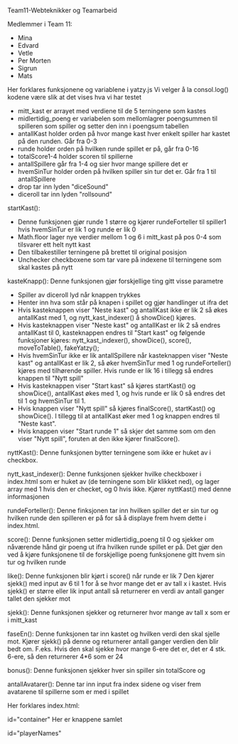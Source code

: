 Team11-Webteknikker og Teamarbeid

Medlemmer i Team 11:
- Mina
- Edvard
- Vetle
- Per Morten
- Sigrun
- Mats


Her forklares funksjonene og variablene i yatzy.js
Vi velger å la consol.log() kodene være slik at det vises hva vi har testet


- mitt_kast er arrayet med verdiene til de 5 terningene som kastes
- midlertidig_poeng er variabelen som mellomlagrer poengsummen til spilleren som spiller og setter den inn i poengsum tabellen
- antallKast holder orden på hvor mange kast hver enkelt spiller har kastet på den runden. Går fra 0-3
- runde holder orden på hvilken runde spillet er på, går fra 0-16
- totalScore1-4 holder scoren til spillerne
- antallSpillere går fra 1-4 og sier hvor mange spillere det er
- hvemSinTur holder orden på hvilken spiller sin tur det er. Går fra 1 til antallSpillere
- drop tar inn lyden "diceSound"
- diceroll tar inn lyden "rollsound"

startKast():
  - Denne funksjonen gjør runde 1 større og kjører rundeForteller til spiller1 hvis hvemSinTur er lik 1 og runde er lik 0
  - Math.floor lager nye verdier mellom 1 og 6 i mitt_kast på pos 0-4 som tilsvarer ett helt nytt kast
  - Den tilbakestiller terningene på brettet til original posisjon
  - Unchecker checkboxene som tar vare på indexene til terningene som skal kastes på nytt


kasteKnapp():
  Denne funksjonen gjør forskjellige ting gitt visse parametre
  - Spiller av diceroll lyd når knappen trykkes
  - Henter inn hva som står på knapen i spillet og gjør handlinger ut ifra det
  - Hvis kasteknappen viser "Neste kast" og antallKast ikke er lik 2 så økes antallKast med 1, og nytt_kast_indexer() å showDice() kjøres.
  - Hvis kasteknappen viser "Neste kast" og antallKast er lik 2 så endres antallKast til 0, kasteknappen endres til "Start kast" og følgende funksjoner kjøres: nytt_kast_indexer(), showDice(), score(), moveToTable(), fakeYatzy();
  - Hvis hvemSinTur ikke er lik antallSpillere når kasteknappen viser "Neste kast" og antallKast er lik 2, så øker hvemSinTur med 1 og rundeForteller() kjøres med tilhørende spiller. Hvis runde er lik 16 i tillegg så endres knappen til "Nytt spill"
  - Hvis kasteknappen viser "Start kast" så kjøres startKast() og showDice(), antallKast økes med 1, og hvis runde er lik 0 så endres det til 1 og hvemSinTur til 1.
  - Hvis knappen viser "Nytt spill" så kjøres finalScore(), startKast() og showDice(). I tillegg til at antallKast øker med 1 og knappen endres til "Neste kast".
  - Hvis knappen viser "Start runde 1" så skjer det samme som om den viser "Nytt spill", foruten at den ikke kjører finalScore().


nyttKast():
  Denne funksjonen bytter terningene som ikke er huket av i checkbox.


nytt_kast_indexer():
  Denne funksjonen sjekker hvilke checkboxer i index.html som er huket av (de terningene som blir klikket ned), og lager array med 1 hvis den er checket, og 0 hvis ikke. Kjører nyttKast() med denne informasjonen


rundeForteller():
  Denne finksjonen tar inn hvilken spiller det er sin tur og hvilken runde den spilleren er på for så å displaye frem hvem dette i index.html.


score():
  Denne funksjonen setter midlertidig_poeng til 0 og sjekker om nåværende hånd gir poeng ut ifra hvilken runde spillet er på. Det gjør den ved å kjøre funksjonene til de forskjellige poeng funksjonene gitt hvem sin tur og hvilken runde


like():
  Denne funksjonen blir kjørt i score() når runde er lik 7
  Den kjører sjekk() med input av 6 til 1 for å se hvor mange det er av tall x i kastet. Hvis sjekk() er større eller lik input antall så returnerer en verdi av antall ganger tallet den sjekker mot


sjekk():
  Denne funksjonen sjekker og returnerer hvor mange av tall x som er i mitt_kast


faseEn():
  Denne funksjonen tar inn kastet og hvilken verdi den skal sjelle mot. Kjører sjekk() på denne og returnerer antall ganger verdien den blir bedt om.
  F.eks. Hvis den skal sjekke hvor mange 6-ere det er, det er 4 stk. 6-ere, så den returnerer 4*6 som er 24


bonus():
  Denne funksjonen sjekker hver sin spiller sin totalScore og 


antallAvatarer():
  Denne tar inn input fra index sidene og viser frem avatarene til spillerne som er med i spillet



Her forklares index.html:

id="container"
  Her er knappene samlet

id="playerNames"
